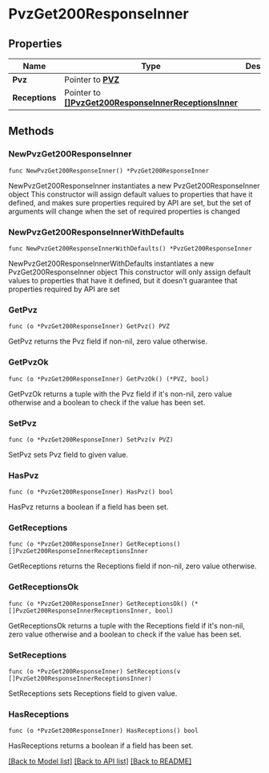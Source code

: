 # PvzGet200ResponseInner

## Properties

Name | Type | Description | Notes
------------ | ------------- | ------------- | -------------
**Pvz** | Pointer to [**PVZ**](PVZ.md) |  | [optional] 
**Receptions** | Pointer to [**[]PvzGet200ResponseInnerReceptionsInner**](PvzGet200ResponseInnerReceptionsInner.md) |  | [optional] 

## Methods

### NewPvzGet200ResponseInner

`func NewPvzGet200ResponseInner() *PvzGet200ResponseInner`

NewPvzGet200ResponseInner instantiates a new PvzGet200ResponseInner object
This constructor will assign default values to properties that have it defined,
and makes sure properties required by API are set, but the set of arguments
will change when the set of required properties is changed

### NewPvzGet200ResponseInnerWithDefaults

`func NewPvzGet200ResponseInnerWithDefaults() *PvzGet200ResponseInner`

NewPvzGet200ResponseInnerWithDefaults instantiates a new PvzGet200ResponseInner object
This constructor will only assign default values to properties that have it defined,
but it doesn't guarantee that properties required by API are set

### GetPvz

`func (o *PvzGet200ResponseInner) GetPvz() PVZ`

GetPvz returns the Pvz field if non-nil, zero value otherwise.

### GetPvzOk

`func (o *PvzGet200ResponseInner) GetPvzOk() (*PVZ, bool)`

GetPvzOk returns a tuple with the Pvz field if it's non-nil, zero value otherwise
and a boolean to check if the value has been set.

### SetPvz

`func (o *PvzGet200ResponseInner) SetPvz(v PVZ)`

SetPvz sets Pvz field to given value.

### HasPvz

`func (o *PvzGet200ResponseInner) HasPvz() bool`

HasPvz returns a boolean if a field has been set.

### GetReceptions

`func (o *PvzGet200ResponseInner) GetReceptions() []PvzGet200ResponseInnerReceptionsInner`

GetReceptions returns the Receptions field if non-nil, zero value otherwise.

### GetReceptionsOk

`func (o *PvzGet200ResponseInner) GetReceptionsOk() (*[]PvzGet200ResponseInnerReceptionsInner, bool)`

GetReceptionsOk returns a tuple with the Receptions field if it's non-nil, zero value otherwise
and a boolean to check if the value has been set.

### SetReceptions

`func (o *PvzGet200ResponseInner) SetReceptions(v []PvzGet200ResponseInnerReceptionsInner)`

SetReceptions sets Receptions field to given value.

### HasReceptions

`func (o *PvzGet200ResponseInner) HasReceptions() bool`

HasReceptions returns a boolean if a field has been set.


[[Back to Model list]](../README.md#documentation-for-models) [[Back to API list]](../README.md#documentation-for-api-endpoints) [[Back to README]](../README.md)


